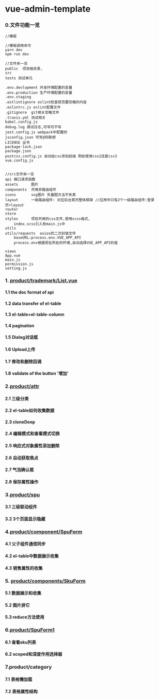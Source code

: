 # vue-admin-template

### 0.文件功能一览

```
//模板

//模板调用命令
yarn dev
npm run dev

//文件夹一览
public  项目根目录,
src
tests 测试单元

.env.devlopment 开发环境配置的变量
.env.production 生产环境配置的变量
.env.staging 
.estlintignore eslint检查规范要忽略的内容
.eslintrc.js eslint配置文件
.gitignore  git相关忽略文件
.travis.yml 测试相关
babel.config.js
debug.log 调试日志,可写可不写
jest.config.js webpack中配置的
jsconfig.json 可写@符联想
LICENSE 证书
package-lock.json
package.json
postcss.config.js 自动给css添加前缀 例如使用css2还是css3
vue.config.js


//src文件夹一览
api 接口请求函数 
assets      图片
components  共用非路由组件
icons       svg图片 矢量图方法不失真
layout      一级路由组件: 对应后台首页整体框架 //应用中只有2个一级路由组件:登录页+layout
router
store
styles      项目共用的css文件,使用scss格式, 
    index.scss引入到main.js中
utils
utils/requests  axios的二次封装文件
	baseURL:process.env.VUE_APP_API
	process.env根据现在所处的环境,自动选择VUE_APP_API的值

views
App.vue
main.js
permission.js
setting.js

```



### 1. [product/trademark/List.vue](./documents/view-product-trademark.md)

#### 1.1 the doc format of api

#### 1.2 data transfer of el-table

#### 1.3 el-table>el-table-column

#### 1.4 pagination

#### 1.5 Dialog对话框

#### 1.6 Upload上传

#### 1.7 修改和删除回调

#### 1.8 validate of the button  '增加'



### 2.[product/attr](./documents/view-product-attr.md)

#### 2.1 三级分类

#### 2.2 el-table如何收集数据

#### 2.3 cloneDeep

#### 2.4 编辑模式和查看模式切换

#### 2.5 响应式对象属性添加删除

#### 2.6 自动获取焦点

#### 2.7 气泡确认框

#### 2.8 保存属性操作





### 3.[product/spu](./documents/view-product-spu.md)

#### 3.1 三级联动组件

#### 3.2 3个页面显示隐藏



### 4.[product/component/SpuForm](./documents/view-product-component-spuform.md)

#### 4.1 父子组件通信同步

#### 4.2 el-table中数据展示收集

#### 4.3 销售属性的收集



### 5. [product/components/SkuForm](./documents/view-product-sku.md)

#### 5.1 数据展示和收集

#### 5.2 图片排它

#### 5.3 reduce方法使用



### 6.[product/SpuForm1](./documents/view-product-spu1.md)

#### 6.1 查看sku列表

#### 6.2 scoped和深度作用选择器



### 7.product/category

#### 7.1 表格懒加载

#### 7.2 表格属性结构



